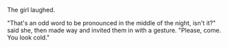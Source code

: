 The girl laughed.

"That's an odd word to be pronounced in the middle of the night, isn't it?" said she, then made way and invited them in with a gesture. "Please, come. You look cold."
